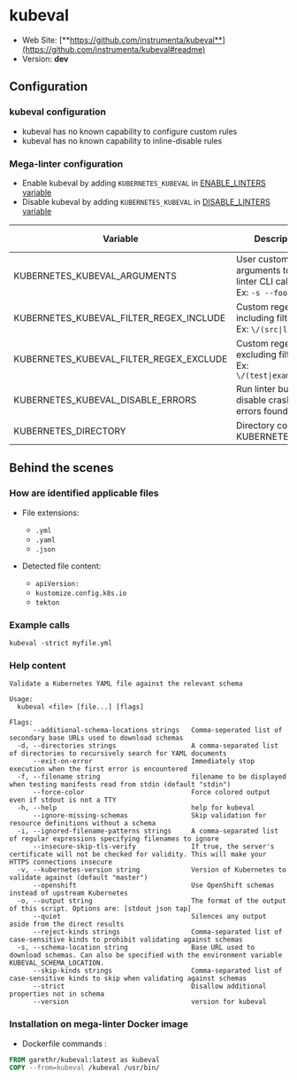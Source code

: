 <!-- markdownlint-disable MD033 MD041 -->
<!-- Generated by .automation/build.py, please do not update manually -->
# kubeval

- Web Site: [**https://github.com/instrumenta/kubeval**](https://github.com/instrumenta/kubeval#readme)
- Version: **dev**

## Configuration

### kubeval configuration

- kubeval has no known capability to configure custom rules
- kubeval has no known capability to inline-disable rules

### Mega-linter configuration

- Enable kubeval by adding `KUBERNETES_KUBEVAL` in [ENABLE_LINTERS variable](https://github.com/nvuillam/mega-linter#activation-and-deactivation)
- Disable kubeval by adding `KUBERNETES_KUBEVAL` in [DISABLE_LINTERS variable](https://github.com/nvuillam/mega-linter#activation-and-deactivation)

| Variable | Description | Default value |
| ----------------- | -------------- | -------------- |
| KUBERNETES_KUBEVAL_ARGUMENTS | User custom arguments to add in linter CLI call<br/>Ex: `-s --foo "bar"` |  |
| KUBERNETES_KUBEVAL_FILTER_REGEX_INCLUDE | Custom regex including filter<br/>Ex: `\/(src\|lib)\/` | Include every file |
| KUBERNETES_KUBEVAL_FILTER_REGEX_EXCLUDE | Custom regex excluding filter<br/>Ex: `\/(test\|examples)\/` | Exclude no file |
| KUBERNETES_KUBEVAL_DISABLE_ERRORS | Run linter but disable crash if errors found | `false` |
| KUBERNETES_DIRECTORY | Directory containing KUBERNETES files | `kubernetes` |

## Behind the scenes

### How are identified applicable files

- File extensions:
  - `.yml`
  - `.yaml`
  - `.json`

- Detected file content:
  - `apiVersion:`
  - `kustomize.config.k8s.io`
  - `tekton`


### Example calls

```shell
kubeval -strict myfile.yml
```


### Help content

```shell
Validate a Kubernetes YAML file against the relevant schema

Usage:
  kubeval <file> [file...] [flags]

Flags:
      --additional-schema-locations strings   Comma-seperated list of secondary base URLs used to download schemas
  -d, --directories strings                   A comma-separated list of directories to recursively search for YAML documents
      --exit-on-error                         Immediately stop execution when the first error is encountered
  -f, --filename string                       filename to be displayed when testing manifests read from stdin (default "stdin")
      --force-color                           Force colored output even if stdout is not a TTY
  -h, --help                                  help for kubeval
      --ignore-missing-schemas                Skip validation for resource definitions without a schema
  -i, --ignored-filename-patterns strings     A comma-separated list of regular expressions specifying filenames to ignore
      --insecure-skip-tls-verify              If true, the server's certificate will not be checked for validity. This will make your HTTPS connections insecure
  -v, --kubernetes-version string             Version of Kubernetes to validate against (default "master")
      --openshift                             Use OpenShift schemas instead of upstream Kubernetes
  -o, --output string                         The format of the output of this script. Options are: [stdout json tap]
      --quiet                                 Silences any output aside from the direct results
      --reject-kinds strings                  Comma-separated list of case-sensitive kinds to prohibit validating against schemas
  -s, --schema-location string                Base URL used to download schemas. Can also be specified with the environment variable KUBEVAL_SCHEMA_LOCATION.
      --skip-kinds strings                    Comma-separated list of case-sensitive kinds to skip when validating against schemas
      --strict                                Disallow additional properties not in schema
      --version                               version for kubeval

```

### Installation on mega-linter Docker image

- Dockerfile commands :
```dockerfile
FROM garethr/kubeval:latest as kubeval
COPY --from=kubeval /kubeval /usr/bin/
```

